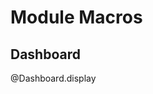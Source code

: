 <!--
attribute: 
version:  0.0.1
language: en
narrator: UK English Female
title: Module Macros for Car dashboard
comment:  This is placeholder module to save macros used in other modules.

@version_history 

@end

script: assets/html5-canvas-speedometer/js/fraction.min.js
script: assets/html5-canvas-speedometer/js/speedometer.js

@onload
console.log("Loading dashboard module");

async function waitForDashboard() {
  while (!window.Dashboard) {
    await new Promise(resolve => setTimeout(resolve, 100)); // wait 100ms
  }
  // Once window.connection is available
  dashboardAvailable();
}

function dashboardAvailable() {
    console.log("Dashboard module loaded");
}

// Call this function to start the waiting process
waitForDashboard();

window.turnSignalsStates = {
        'left':  false,
        'right': false
    }
    
window.iconsStates = {
        // main circle
        'dippedBeam': 0,
        'brake':      0,
        'drift':      0,
        'highBeam':   0,
        'lock':       0,
        'seatBelt':   0,
        'engineTemp': 0,
        'stab':       0,
        'abs':        0,
        // right circle
        'gas':        0,
        'trunk':      0,
        'bonnet':     0,
        'doors':      0,
        // left circle
        'battery':    0,
        'oil':        0,
        'engineFail': 0
    }

window.speed = 0.0;
window.gas = 0.8;
window.mileage = 12345;
window.tacho = 0.0;

@end

@Dashboard.display
<div id="speedometer" style="transform: scale(1.0); transform-origin: top left;">
<div style="display: none;"><img id="sprite" src="assets/html5-canvas-speedometer/assets/icons.svg"></div>
<canvas id="canvas" width="560" height="280"></canvas>
</div>

<script>
    window.dashboard_refresh = setInterval(function()
    {
        let maxSpeed = 0.81;
        let targetSpeed = maxSpeed * window.tacho;
        let delta = targetSpeed - window.speed;
        let alpha = 0.005;

        window.speed += delta * alpha;

        //use gas
        if( window.tacho > 0 )
        { 
            window.gas = Math.max( 0.1, window.gas - 0.00005 );
        }

        window.mileage += window.speed / 100;

        if( !document.getElementById("canvas") )
        {
            clearInterval( window.dashboard_refresh );
            return;
        }

        try
        {
            window.Dashboard.draw( document.getElementById("canvas"), 
                Math.max( 0, window.speed + ( 0.005 * Math.random() -0.0025 ) ),
                window.tacho * 0.93, 
                window.gas, 
                Math.round( window.mileage, 0 ), 
                window.turnSignalsStates, 
                window.iconsStates );
        }
        catch (error)
        {
            console.error("An error occurred:", error);
        }
        
    }, 1000/16);

    console.log( "init" );
</script>
@end
-->

# Module Macros

## Dashboard

@Dashboard.display

<script>
    setInterval(function()
    {
        console.log( "Update" );

        try
        {
            window.mileage += 1;
            window.speed = (window.speed + 0.001) % 1;
            window.tacho = (window.tacho + 0.01) % 1;
            window.gas = (window.gas + 0.01) % 1;
        }
        catch (error)
        {
            console.error("An error occurred:", error);
        }
        
    }, 1000/10);
</script>